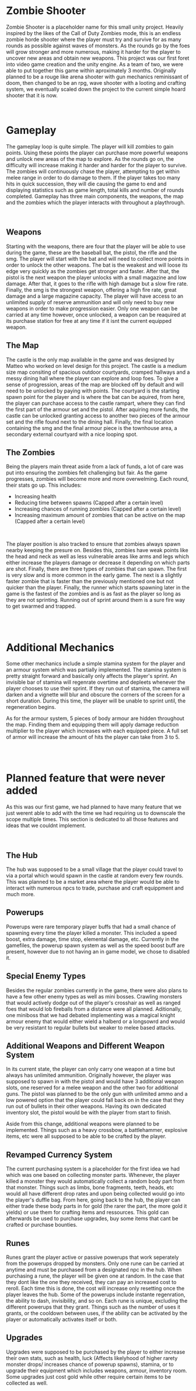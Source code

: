<h1>Zombie Shooter</h1>
<p>Zombie Shooter is a placeholder name for this small unity project. Heavily inspired by the likes of the Call of Duty Zombies mode, this is an endless zombie horde shooter where the player must try and survive for as many rounds as possible against waves of monsters. As the rounds go by the foes will grow stronger and more numerous, making it harder for the player to uncover new areas and obtain new weapons. This project was our first foret into video game creation and the unity engine. As a team of two, we were able to put together this game within aproximately 3 months. Originally planned to be a rouge like arena shooter with gun mechanics reminissant of doom, then changed to be an rpg, wave shooter with a looting and crafting system, we eventually scaled down the project to the current simple hoard shooter that it is now.</p>
<br>

<h1>Gameplay</h1>
<p>The gameplay loop is quite simple. The player will kill zombies to gain points. Using these points the player can purchase more powerful weapons and unlock new areas of the map to explore. As the rounds go on, the difficulty will increase making it harder and harder for the player to survive. The zombies will continuously chase the player, attempting to get within melee range in order to do damage to them. If the player takes too many hits in quick succession, they will die causing the game to end and displaying statistics such as game length, total kills and number of rounds completed. Gameplay has three main components, the weapons, the map and the zombies which the player interacts with throughout a playthrough.</p>
<br>

<h2>Weapons</h2>
<p>Starting with the weapons, there are four that the player will be able to use during the game, these are the baseball bat, the pistol, the rifle and the smg. The player will start with the bat and will need to collect more points in order to unlock the other weapons. The bat is the weakest and will loose its edge very quickly as the zombies get stronger and faster. After that, the pistol is the next weapon the player unlocks with a small magazine and low damage. After that, it goes to the rifle with high damage but a slow fire rate. Finally, the smg is the strongest weapon, offering a high fire rate, great damage and a large magazine capacity. The player will have access to an unlimited supply of reserve ammunition and will only need to buy new weapons in order to make progression easier. Only one weapon can be carried at any time however, once unlocked, a weapon can be reaquired at its purchase station for free at any time if it isnt the current equipped weapon.</p>



<h2>The Map</h2>
<p>The castle is the only map available in the game and was designed by Matteo who worked on level design for this project. The castle is a medium size map consiting of spacious outdoor courtyards, cramped hallways and a messy dining hall where the player can explore and loop foes. To give a sense of progression, areas of the map are blocked off by default and will need to be unlocked by paying with points. The courtyard is the starting spawn point for the player and is where the bat can be aquired, from here, the player can purchase access to the castle rampart, where they can find the first part of the armour set and the pistol. After aquiring more funds, the castle can be unlocked granting access to another two pieces of the armour set and the rifle found next to the dining hall. Finally, the final location containing the smg and the final armour piece is the townhouse area, a secondary external courtyard with a nice looping spot.</p>


<h2>The Zombies</h2>
<p>Being the players main threat aside from a lack of funds, a lot of care was put into ensuring the zombies felt challenging but fair. As the game progresses, zombies will become more and more overwelming. Each round, their stats go up. This includes:</p>
<ul>
  <li>Increasing health</li>
  <li>Reducing time between spawns (Capped after a certain level)</li>
  <li>Increasing chances of running zombies (Capped after a certain level)</li>
  <li>Increasing maximum amount of zombies that can be active on the map (Capped after a certain level)</li>
</ul>
<br>

<p>The player position is also tracked to ensure that zombies always spawn nearby keeping the presure on. Besides this, zombies have weak points like the head and neck as well as less vulnerable areas like arms and legs which either increase the players damage or decrease it depending on which parts are shot. Finally, there are three types of zombies that can spawn. The first is very slow and is more common in the early game. The next is a slightly faster zombie that is faster than the previously mentioned one but not quicker than the player. Finally, the runner which starts spawning later in the game is the fastest of the zombies and is as fast as the player so long as they are not sprinting. Running out of sprint around them is a sure fire way to get swarmed and trapped.</p>
<br><br>


<h1>Additional Mechanics</h1>
<p>Some other mechanics include a simple stamina system for the player and an armour system which was partially implemented. The stamina system is pretty straight forward and basically only affects the player's sprint. An invisible bar of stamina will regenrate overtime and depleets whenever the player chooses to use their sprint. If they run out of stamina, the camera will darken and a vignette will blur and obscure the corners of the screen for a short duration. During this time, the player will be unable to sprint until, the regeneration begins.</p>
<p>As for the armour system, 5 pieces of body armour are hidden throughout the map. Finding them and equipping them will apply damage reduction multiplier to the player which increases with each equipped piece. A full set of armor will increase the amount of hits the player can take from 3 to 5.</p>
<br><br>


<h1>Planned feature that were never added</h1>
<p>As this was our first game, we had planned to have many feature that we just werent able to add with the time we had requiring us to downscale the scope multiple times. This section is dedicated to all those features and ideas that we couldnt implement.</p>
<br>

<h2>The Hub</h2>
<p>The hub was supposed to be a small village that the player could travel to via a portal which would spawn in the castle at random every few rounds. This was planned to be a market area where the player would be able to interact with numerous npcs to trade, purchase and craft equippment and much more.</p>

<h2>Powerups</h2>
<p>Powerups were rare temporary player buffs that had a small chance of spawning every time the player killed a monster. This included a speed boost, extra damage, time stop, elemental damage, etc. Currently in the gamefiles, the powerup spawn system as well as the speed boost buff are present, however due to not having an in game model, we chose to disabled it.</p>

<h2>Special Enemy Types</h2>
<p>Besides the regular zombies currently in the game, there were also plans to have a few other enemy types as well as mini bosses. Crawling monsters that would actively dodge out of the player's crosshair as well as ranged foes that would lob fireballs from a distance were all planned. Aditionally, one miniboss that we had debated implementing was a magical knight armour enemy that would either wield a halberd or a longsowrd and would be very resistant to regular bullets but weaker to melee based attacks.</p>

<h2>Additional Weapons and Different Weapon System</h2>
<p>In its current state, the player can only carry one weapon at a time but always has unlimited ammunition. Originally however, the player was supposed to spawn in with the pistol and would have 3 additional weapon slots, one reserved for a melee weapon and the other two for additional guns. The pistol was planned to be the only gun with unlimited ammo and a low powered option that the player could fall back on in the case that they run out of bullets in their other weapons. Having its own dedicated inventory slot, the pistol would be with the player from start to finish.</p>
<p>Aside from this change, additional weapons were planned to be implemented. Things such as a heavy crossbow, a battlehammer, explosive items, etc were all supposed to be able to be crafted by the player.</p>


<h2>Revamped Currency System</h2>
<p>The current purchasing system is a placeholder for the first idea we had which was one based on collecting monster parts. Whenever, the player killed a monster they would automatically collect a random body part from that monster. Things such as limbs, bone fragments, teeth, heads, etc would all have different drop rates and upon being collected would go into the player's duffle bag. From here, going back to the hub, the player can either trade these body parts in for gold (the rarer the part, the more gold it yields) or use them for crafting items and ressources. This gold can afterwards be used to purchase upgrades, buy some items that cant be crafted or purchase bounties.</p>

<h2>Runes</h2>
<p>Runes grant the player active or passive powerups that work seperately from the powerups dropped by monsters. Only one rune can be carried at anytime and must be purchased from a designated npc in the hub. When purchasing a rune, the player will be given one at random. In the case that they dont like the one they received, they can pay an increased cost to reroll. Each time this is done, the cost will increase only resetting once the player leaves the hub. Some of the powerups include instante regenration, the ability to dash, invisibility, and so on. Each rune is unique, excluding the different powerups that they grant. Things such as the number of uses it grants, or the cooldown between uses, if the ability can be activated by the player or automatically activates itself or both. </p>


<h2>Upgrades</h2>
<p>Upgrades were supposed to be purchased by the player to either increase their own stats, such as health, luck (Affects likelyhood of higher rarety monster drops/ increases chance of powerup spawns), stamina, or to upgrade their equipment which includes weapons, armour, inventory room. Some upgrades just cost gold while other require certain items to be collected as well.</p>



